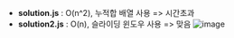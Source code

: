 - <b>solution.js</b> : O(n^2), 누적합 배열 사용 => 시간초과
- <b>solution2.js</b> : O(n), 슬라이딩 윈도우 사용 => 맞음 
![image](https://github.com/user-attachments/assets/334f5401-7ad1-4ac4-8ae8-48b8cf2d1899)